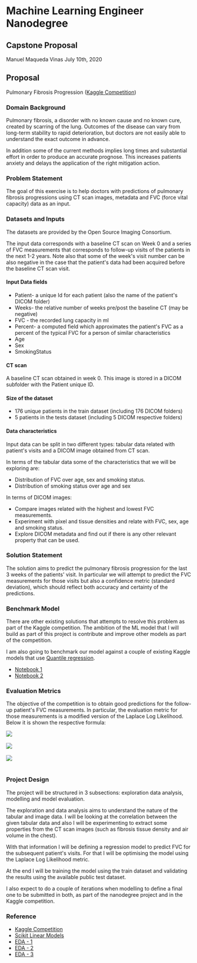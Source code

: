 # Machine Learning Engineer Nanodegree
## Capstone Proposal
Manuel Maqueda Vinas
July 10th, 2020


## Proposal
Pulmonary Fibrosis Progression ([Kaggle Competition](https://www.kaggle.com/c/osic-pulmonary-fibrosis-progression/overview))

### Domain Background

Pulmonary fibrosis, a disorder with no known cause and no known cure, created by scarring of the lung. Outcomes of the 
disease can vary from long-term stability to rapid deterioration, but doctors are not easily able to understand the 
exact outcome in advance.

In addition some of the current methods implies long times and substantial effort in order to produce an accurate 
prognose. This increases patients anxiety and delays the application of the right mitigation action.  

### Problem Statement

The goal of this exercise is to help doctors with predictions of pulmonary fibrosis progressions using CT scan images,
metadata and FVC (force vital capacity) data as an input.
 
### Datasets and Inputs

The datasets are provided by the Open Source Imaging Consortium.

The input data corresponds with a baseline CT scan on Week 0 and a series of FVC measurements that corresponds to follow-up 
visits of the patients in the next 1-2 years. Note also that some of the week's visit number can be also negative in the case that 
the patient's data had been acquired before the baseline CT scan visit.

#### Input Data fields

* Patient- a unique Id for each patient (also the name of the patient's DICOM folder)
* Weeks- the relative number of weeks pre/post the baseline CT (may be negative)
* FVC - the recorded lung capacity in ml
* Percent- a computed field which approximates the patient's FVC as a percent of the typical FVC for a person of similar characteristics
* Age
* Sex
* SmokingStatus

#### CT scan

A baseline CT scan obtained in week 0. This image is stored in a DICOM subfolder with the Patient unique ID.

#### Size of the dataset

* 176 unique patients in the train dataset (including 176 DICOM folders)
* 5 patients in the tests dataset (including 5 DICOM respective folders)

#### Data characteristics

Input data can be split in two different types: tabular data related with patient's visits and a DICOM image obtained from
CT scan.

In terms of the tabular data some of the characteristics that we will be exploring are:

* Distribution of FVC over age, sex and smoking status.
* Distribution of smoking status over age and sex

In terms of DICOM images:
* Compare images related with the highest and lowest FVC measurements.
* Experiment with pixel and tissue densities and relate with FVC, sex, age and smoking status. 
* Explore DICOM metadata and find out if there is any other relevant property that can be used.

### Solution Statement

The solution aims to predict the pulmonary fibrosis progression for the last 3 weeks of the patients' visit. In particular
we will attempt to predict the FVC measurements for those visits but also a confidence metric (standard deviation), which
should reflect both accuracy and certainty of the predictions.
 

### Benchmark Model

There are other existing solutions that attempts to resolve this problem as part of the Kaggle competition. The ambition of
the ML model that I will build as part of this project is contribute and improve other models as part of the competition.

I am also going to benchmark our model against a couple of existing Kaggle models that use [Quantile regression](https://www.statsmodels.org/dev/examples/notebooks/generated/quantile_regression.html).
* [Notebook 1](https://www.kaggle.com/titericz/tabular-simple-eda-linear-model)
* [Notebook 2](https://www.kaggle.com/andypenrose/osic-multiple-quantile-regression-starter)


### Evaluation Metrics

The objective of the competition is to obtain good predictions for the follow-up patient's FVC measurements. In particular,
the evaluation metric for those measurements is a modified version of the Laplace Log Likelihood. Below it is shown the
respective formula:

<img src="https://render.githubusercontent.com/render/math?math=%5Cdisplaystyle%20%5Csigma_%7Bclipped%7D%20%3D%20%5Cmax%20%5Cleft%20(%20%5Csigma%2C%2070%20%5Cright%20)%20%5C%5C"><br/><br/>
<img src="https://render.githubusercontent.com/render/math?math=%5Cdisplaystyle%20%5CDelta%20%3D%20%5Cmin%20%5Cleft%20(%20%5C%7CFVC_%7Bture%7D%20-%20FVC_%7Bpredicted%7D%5C%7C%2C%201000%20%5Cright%20)%20%5C%5C%0A"><br/><br/>
<img src="https://render.githubusercontent.com/render/math?math=%5Cdisplaystyle%20f_%7Bmetric%7D%20%3D%20-%20%5Cfrac%7B%5Csqrt%7B2%7D%20%5CDelta%7D%7B%5Csigma_%7Bclipped%7D%7D%20-%20%5Cln%20%5Cleft(%20%5Csqrt%7B2%7D%20%5Csigma_%7Bclipped%7D%20%5Cright)%20."/><br/><br/>

### Project Design

The project will be structured in 3 subsections: exploration data analysis, modelling and model evaluation.

The exploration and data analysis aims to understand the nature of the tabular and image data. I will be looking at the correlation
between the given tabular data and also I will be experimenting to extract some properties from the CT scan images (such as
fibrosis tissue density and air volume in the chest).

With that information I will be defining a regression model to predict FVC for the subsequent patient's visits. For that I will 
be optimising the model using the Laplace Log Likelihood metric.

At the end I will be training the model using the train dataset and validating the results using the available public test dataset.

I also expect to do a couple of iterations when modelling to define a final one to be submitted in both, as part of the nanodegree project
and in the Kaggle competition.

### Reference
* [Kaggle Competition](https://www.kaggle.com/c/osic-pulmonary-fibrosis-progression/overview)
* [Scikit Linear Models](https://scikit-learn.org/stable/modules/linear_model.html)
* [EDA - 1](https://www.kaggle.com/yeayates21/osic-simple-image-eda)
* [EDA - 2](https://www.kaggle.com/piantic/osic-pulmonary-fibrosis-progression-basic-eda#4.-Basic-Data-Exploration-%F0%9F%8F%95%EF%B8%8F)
* [EDA - 3](https://www.kaggle.com/avirdee/understanding-dicoms/notebook)
